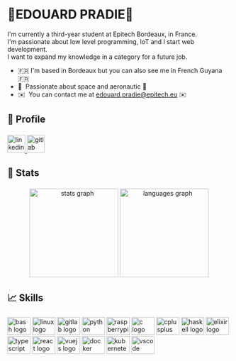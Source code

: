 🚀EDOUARD PRADIE🚀
===========================

I'm currently a third-year student at Epitech Bordeaux, in France. <br/>
I'm passionate about low level programming, IoT and I start web development. <br/>
I want to expand my knowledge in a category for a future job.

* 🇫🇷  I'm based in Bordeaux but you can also see me in French Guyana  🇫🇷
* 🚀  Passionate about space and aeronautic   🚀
* ✉️  You can contact me at [edouard.pradie@epitech.eu](mailto:edouard.pradie@epitech.eu)  ✉️

###

<h2 align="left" color="#38bdae">🔎 Profile</h2>

###

<div align="left">
  <a href="https://www.linkedin.com/in/edouard-pradie-bb7121237/" target="_blank">
    <img src="https://img.shields.io/static/v1?message=LinkedIn&logo=linkedin&label=&color=0077B5&logoColor=white&labelColor=&style=for-the-badge" height="40" alt="linkedin logo"  />
  </a>
  <a href="https://gitlab.com/EdouardPradie" target="_blank">
    <img src="https://img.shields.io/static/v1?message=GitLab&logo=gitlab&label=&color=orange&logoColor=white&labelColor=&style=for-the-badge" height="40" alt="gitlab logo"  />
  </a>
</div>

###

<h2 align="left" color="#38bdae">🐙 Stats</h2>

###

<div align="center">
  <img src="https://github-readme-stats-git-masterrstaa-rickstaa.vercel.app/api?username=EdouardPradie&show_icons=true&hide=&count_private=true&theme=react&hide_border=false&show_icons=true" height="200" alt="stats graph" />
  <img src="https://github-readme-stats-git-masterrstaa-rickstaa.vercel.app/api/top-langs/?username=EdouardPradie&langs_count=10&theme=react&hide_border=false&locale=en&custom_title=Top%20%Languages&layout=compact" height="200" alt="languages graph" />
</div>

###

<h2 align="left" color="#38bdae">📈 Skills</h2>

###

<div align="left">
  <img src="https://cdn.jsdelivr.net/gh/devicons/devicon/icons/bash/bash-original.svg" height="40" width="52" alt="bash logo"  />
  <img src="https://cdn.jsdelivr.net/gh/devicons/devicon/icons/linux/linux-original.svg" height="40" width="52" alt="linux logo"  />
  <img src="https://cdn.jsdelivr.net/gh/devicons/devicon/icons/gitlab/gitlab-original.svg" height="40" width="52" alt="gitlab logo"  />
  <img src="https://cdn.jsdelivr.net/gh/devicons/devicon/icons/python/python-original.svg" height="40" width="52" alt="python logo"  />
  <img src="https://cdn.jsdelivr.net/gh/devicons/devicon/icons/raspberrypi/raspberrypi-original.svg" height="40" width="52" alt="raspberrypi logo"  />
  <img src="https://cdn.jsdelivr.net/gh/devicons/devicon/icons/c/c-original.svg" height="40" width="52" alt="c logo"  />
  <img src="https://cdn.jsdelivr.net/gh/devicons/devicon/icons/cplusplus/cplusplus-original.svg" height="40" width="52" alt="cplusplus logo"  />
  <img src="https://cdn.jsdelivr.net/gh/devicons/devicon/icons/haskell/haskell-original.svg" height="40" width="52" alt="haskell logo"  />
  <img src="https://cdn.jsdelivr.net/gh/devicons/devicon/icons/elixir/elixir-original.svg" height="40" width="52" alt="elixir logo"  />
  <img src="https://cdn.jsdelivr.net/gh/devicons/devicon/icons/typescript/typescript-original.svg" height="40" width="52" alt="typescript logo"  />
  <img src="https://cdn.jsdelivr.net/gh/devicons/devicon/icons/react/react-original.svg" height="40" width="52" alt="react logo"  />
  <img src="https://cdn.jsdelivr.net/gh/devicons/devicon/icons/vuejs/vuejs-original.svg" height="40" width="52" alt="vuejs logo"  />
  <img src="https://cdn.jsdelivr.net/gh/devicons/devicon/icons/docker/docker-original.svg" height="40" width="52" alt="docker logo"  />
  <img src="https://cdn.jsdelivr.net/gh/devicons/devicon/icons/kubernetes/kubernetes-original.svg" height="40" width="52" alt="kubernetes logo"  />
  <img src="https://cdn.jsdelivr.net/gh/devicons/devicon/icons/vscode/vscode-original.svg" height="40" width="52" alt="vscode logo"  />
</div>
